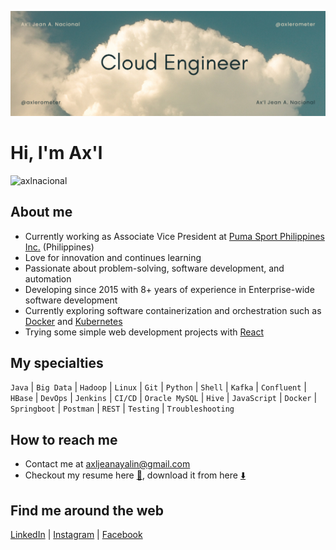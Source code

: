 
![banner](./resources/image/banner.png)

# Hi, I'm Ax'l

<p align="left"> <img src="https://komarev.com/ghpvc/?username=axlnacional&label=Profile%20views&color=0e75b6&style=flat" alt="axlnacional" /> </p>

## About me

- Currently working as Associate Vice President at [Puma Sport Philippines Inc.](https://www.linkedin.com/company/puma/life/ourculture/) (Philippines)
- Love for innovation and continues learning
- Passionate about problem-solving, software development, and automation
- Developing since 2015 with 8+ years of experience in Enterprise-wide software development
- Currently exploring software containerization and orchestration such as [Docker](https://docker.com) and [Kubernetes](https://kubernetes.io)
- Trying some simple web development projects with [React](https://react.dev)

## My specialties

`Java` | `Big Data` | `Hadoop` | `Linux` | `Git` | `Python` | `Shell` | `Kafka` | `Confluent` | `HBase` | `DevOps` | `Jenkins` | `CI/CD` | `Oracle MySQL` | `Hive` | `JavaScript` | `Docker` | `Springboot` | `Postman` | `REST` | `Testing` | `Troubleshooting` 

## How to reach me
- Contact me at [axljeanayalin@gmail.com](mailto:axljeanayalin@gmail.com)
- Checkout my resume here [📝](https://htmlpreview.github.io/?https://raw.githubusercontent.com/markarnaez/markarnaez/main/output/markarnaez-resume.html?sanitize=true), download it from here [⬇️](https://github.com/markarnaez/markarnaez/raw/main/output/markarnaez-resume.pdf) 

## Find me around the web
[LinkedIn](https://https://linkedin.com/in/axljeannacional) | [Instagram](https://instagram.com/axleration01) | [Facebook](https://fb.com/axljeann)

